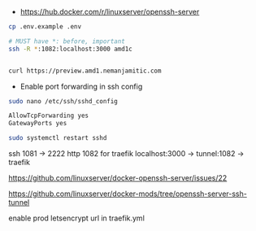- https://hub.docker.com/r/linuxserver/openssh-server

```bash
cp .env.example .env

# MUST have *: before, important
ssh -R *:1082:localhost:3000 amd1c


curl https://preview.amd1.nemanjamitic.com

```

- Enable port forwarding in ssh config

```bash
sudo nano /etc/ssh/sshd_config

AllowTcpForwarding yes
GatewayPorts yes

sudo systemctl restart sshd

```
ssh 1081 -> 2222
http 1082 for traefik
localhost:3000 -> tunnel:1082 -> traefik

https://github.com/linuxserver/docker-openssh-server/issues/22

https://github.com/linuxserver/docker-mods/tree/openssh-server-ssh-tunnel

enable prod letsencrypt url in traefik.yml